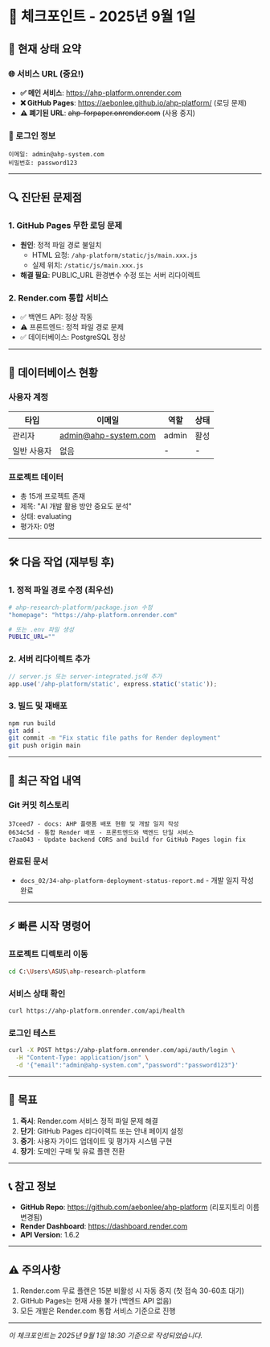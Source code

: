 # 🔄 체크포인트 - 2025년 9월 1일

## 📌 현재 상태 요약

### 🌐 서비스 URL (중요!)
- **✅ 메인 서비스**: https://ahp-platform.onrender.com
- **❌ GitHub Pages**: https://aebonlee.github.io/ahp-platform/ (로딩 문제)
- **⚠️ 폐기된 URL**: ~~ahp-forpaper.onrender.com~~ (사용 중지)

### 👤 로그인 정보
```
이메일: admin@ahp-system.com
비밀번호: password123
```

---

## 🔍 진단된 문제점

### 1. GitHub Pages 무한 로딩 문제
- **원인**: 정적 파일 경로 불일치
  - HTML 요청: `/ahp-platform/static/js/main.xxx.js`
  - 실제 위치: `/static/js/main.xxx.js`
- **해결 필요**: PUBLIC_URL 환경변수 수정 또는 서버 리다이렉트

### 2. Render.com 통합 서비스
- ✅ 백엔드 API: 정상 작동
- ⚠️ 프론트엔드: 정적 파일 경로 문제
- ✅ 데이터베이스: PostgreSQL 정상

---

## 💾 데이터베이스 현황

### 사용자 계정
| 타입 | 이메일 | 역할 | 상태 |
|------|--------|------|------|
| 관리자 | admin@ahp-system.com | admin | 활성 |
| 일반 사용자 | 없음 | - | - |

### 프로젝트 데이터
- 총 15개 프로젝트 존재
- 제목: "AI 개발 활용 방안 중요도 분석"
- 상태: evaluating
- 평가자: 0명

---

## 🛠️ 다음 작업 (재부팅 후)

### 1. 정적 파일 경로 수정 (최우선)
```bash
# ahp-research-platform/package.json 수정
"homepage": "https://ahp-platform.onrender.com"

# 또는 .env 파일 생성
PUBLIC_URL=""
```

### 2. 서버 리다이렉트 추가
```javascript
// server.js 또는 server-integrated.js에 추가
app.use('/ahp-platform/static', express.static('static'));
```

### 3. 빌드 및 재배포
```bash
npm run build
git add .
git commit -m "Fix static file paths for Render deployment"
git push origin main
```

---

## 📝 최근 작업 내역

### Git 커밋 히스토리
```
37ceed7 - docs: AHP 플랫폼 배포 현황 및 개발 일지 작성
0634c5d - 통합 Render 배포 - 프론트엔드와 백엔드 단일 서비스
c7aa043 - Update backend CORS and build for GitHub Pages login fix
```

### 완료된 문서
- `docs_02/34-ahp-platform-deployment-status-report.md` - 개발 일지 작성 완료

---

## ⚡ 빠른 시작 명령어

### 프로젝트 디렉토리 이동
```bash
cd C:\Users\ASUS\ahp-research-platform
```

### 서비스 상태 확인
```bash
curl https://ahp-platform.onrender.com/api/health
```

### 로그인 테스트
```bash
curl -X POST https://ahp-platform.onrender.com/api/auth/login \
  -H "Content-Type: application/json" \
  -d '{"email":"admin@ahp-system.com","password":"password123"}'
```

---

## 🎯 목표

1. **즉시**: Render.com 서비스 정적 파일 문제 해결
2. **단기**: GitHub Pages 리다이렉트 또는 안내 페이지 설정
3. **중기**: 사용자 가이드 업데이트 및 평가자 시스템 구현
4. **장기**: 도메인 구매 및 유료 플랜 전환

---

## 📞 참고 정보

- **GitHub Repo**: https://github.com/aebonlee/ahp-platform (리포지토리 이름 변경됨)
- **Render Dashboard**: https://dashboard.render.com
- **API Version**: 1.6.2

---

## ⚠️ 주의사항

1. Render.com 무료 플랜은 15분 비활성 시 자동 중지 (첫 접속 30-60초 대기)
2. GitHub Pages는 현재 사용 불가 (백엔드 API 없음)
3. 모든 개발은 Render.com 통합 서비스 기준으로 진행

---

*이 체크포인트는 2025년 9월 1일 18:30 기준으로 작성되었습니다.*